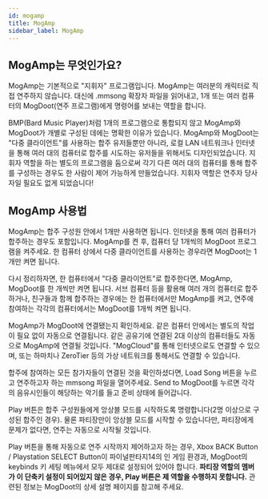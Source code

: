 ```yaml
---
id: mogamp
title: MogAmp
sidebar_label: MogAmp
---
```



## MogAmp는 무엇인가요?

MogAmp는 기본적으로 "지휘자" 프로그램입니다. MogAmp는 여러분의 캐릭터로 직접 연주하지 않습니다. 대신에 .mmsong 확장자 파일을 읽어내고, 1개 또는 여러 컴퓨터의 MogDoot(연주 프로그램)에게 명령어를 보내는 역할을 합니다.

BMP(Bard Music Player)처럼 1개의 프로그램으로 통합되지 않고 MogAmp와 MogDoot가 개별로 구성된 데에는 명확한 이유가 있습니다. MogAmp와 MogDoot는 "다중 클라이언트"를 사용하는 합주 유저들뿐만 아니라, 로컬 LAN 네트워크나 인터넷을 통해 여러 대의 컴퓨터로 합주를 시도하는 유저들을 위해서도 디자인되었습니다. 지휘자 역할을 하는 별도의 프로그램을 둠으로써 각기 다른 여러 대의 컴퓨터를 통해 합주를 구성하는 경우도 한 사람이 제어 가능하게 만들었습니다. 지휘자 역할은 연주자 당사자일 필요도 없게 되었습니다!

## MogAmp 사용법

MogAmp는 합주 구성원 안에서 1개만 사용하면 됩니다. 인터넷을 통해 여러 컴퓨터가 합주하는 경우도 포함입니다. MogAmp를 켠 후, 컴퓨터 당 1개씩의 MogDoot 프로그램을 켜주세요. 한 컴퓨터 상에서 다중 클라이언트를 사용하는 경우라면 MogDoot는 1개만 켜면 됩니다.

다시 정리하자면, 한 컴퓨터에서 "다중 클라이언트"로 합주한다면, MogAmp, MogDoot를 한 개씩만 켜면 됩니다. 서브 컴퓨터 등을 활용해 여러 개의 컴퓨터로 합주하거나, 친구들과 함께 합주하는 경우에는 한 컴퓨터에서만 MogAmp를 켜고, 연주에 참여하는 각각의 컴퓨터에서는 MogDoot를 1개씩 켜면 됩니다.

MogAmp가 MogDoot에 연결됐는지 확인하세요. 같은 컴퓨터 안에서는 별도의 작업이 필요 없이 자동으로 연결됩니다. 같은 공유기에 연결된 2대 이상의 컴퓨터들도 자동으로 MogAmp에 연결될 것입니다. "MogCloud"를 통해 인터넷으로도 연결할 수 있으며, 또는 하마치나 ZeroTier 등의 가상 네트워크를 통해서도 연결할 수 있습니다.

합주에 참여하는 모든 참가자들이 연결된 것을 확인하셨다면, Load Song 버튼을 누르고 연주하고자 하는 mmsong 파일을 열어주세요. Send to MogDoot를 누르면 각각의 음유시인들이 해당하는 악기를 들고 준비 상태에 들어갑니다.

Play 버튼은 합주 구성원들에게 앙상블 모드를 시작하도록 명령합니다(2명 이상으로 구성된 합주인 경우). 물론 파티장만이 앙상블 모드를 시작할 수 있습니다만, 파티장에게 문제가 없다면, 연주는 자동으로 시작될 것입니다.

Play 버튼을 통해 자동으로 연주 시작까지 제어하고자 하는 경우, Xbox BACK Button / Playstation SELECT Button이 파이널판타지14의 인 게임 환경과, MogDoot의 keybinds 키 세팅 메뉴에서 모두 제대로 설정되어 있어야 합니다. **파티장 역할의 멤버가 이 단축키 설정이 되어있지 않은 경우, Play 버튼은 제 역할을 수행하지 못합니다.** 관련된 정보는 MogDoot의 상세 설명 페이지를 참고해 주세요.
